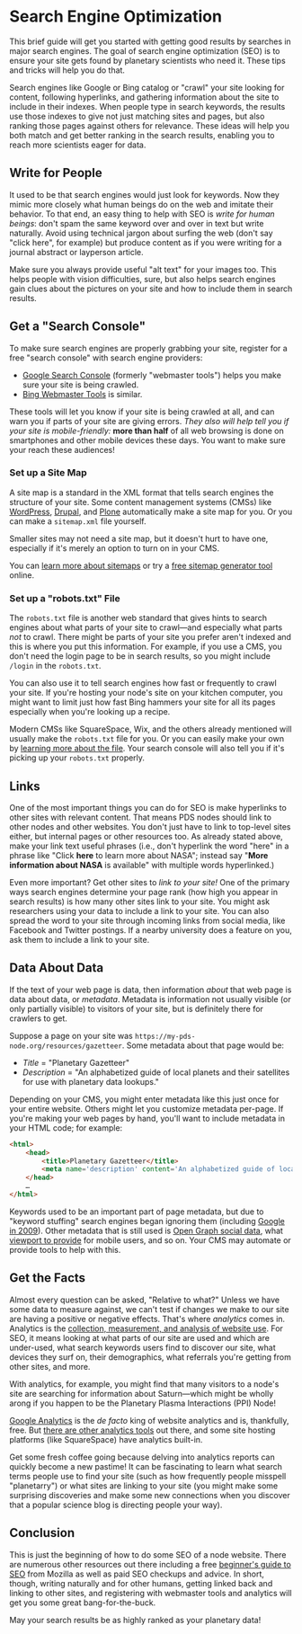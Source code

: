 # Search Engine Optimization

This brief guide will get you started with getting good results by searches in major search engines. The goal of search engine optimization (SEO) is to ensure your site gets found by planetary scientists who need it. These tips and tricks will help you do that.

Search engines like Google or Bing catalog or "crawl" your site looking for content, following hyperlinks, and gathering information about the site to include in their indexes. When people type in search keywords, the results use those indexes to give not just matching sites and pages, but also ranking those pages against others for relevance. These ideas will help you both match and get better ranking in the search results, enabling you to reach more scientists eager for data.



## Write for People

It used to be that search engines would just look for keywords. Now they mimic more closely what human beings do on the web and imitate
 their behavior. To that end, an easy thing to help with SEO is *write for human beings*: don't spam the same keyword over and over in text but write naturally. Avoid using technical jargon about surfing the web (don't say "click here", for example) but produce content as if you were writing for a journal abstract or layperson article.

Make sure you always provide useful "alt text" for your images too. This helps people with vision difficulties, sure, but also helps search engines gain clues about the pictures on your site and how to include them in search results.


## Get a "Search Console"

To make sure search engines are properly grabbing your site, register for a free "search console" with search engine providers:

- [Google Search Console](https://search.google.com/search-console/about) (formerly "webmaster tools") helps you make sure your site is being crawled.
- [Bing Webmaster Tools](https://www.bing.com/toolbox/webmaster/) is similar.

These tools will let you know if your site is being crawled at all, and can warn you if parts of your site are giving errors. *They also will help tell you if your site is mobile-friendly:* **more than 
half** of all web browsing is done on smartphones and other mobile devices these days. You want to make sure your reach these audiences!


### Set up a Site Map

A site map is a standard in the XML format that tells search engines the structure of your site. Some content management systems (CMSs) like [WordPress](https://wordpress.org/), [Drupal](https://www.drupal.org/), and [Plone](https://plone.org/) automatically make a site map for you. Or you can make a `sitemap.xml` file yourself.

Smaller sites may not need a site map, but it doesn't hurt to have one, especially if it's merely an option to turn on in your CMS.

You can [learn more about sitemaps](https://support.google.com/webmasters/answer/156184?hl=en) or try a [free sitemap generator tool](https://www.xml-sitemaps.com/) online.


### Set up a "robots.txt" File

The `robots.txt` file is another web standard that gives hints to search engines about what parts of your site to crawl—and especially what parts *not* to crawl. There might be parts of your site you prefer aren't indexed and this is where you put this information. For example, if you use a CMS, you don't need the login page to be in search results, so you might include `/login` in the `robots.txt`. 

You can also use it to tell search engines how fast or frequently to crawl your site. If you're hosting your node's site on your kitchen computer, you might want to limit just how fast Bing hammers your site for all its pages especially when you're looking up a recipe.

Modern CMSs like SquareSpace, Wix, and the others already mentioned will usually make the `robots.txt` file for you. Or you can easily make your own by [learning more about the file](https://yoast.com/ultimate-guide-robots-txt/). Your search console will also tell you if it's picking up your `robots.txt` properly.


## Links

One of the most important things you can do for SEO is make hyperlinks to other sites with relevant content. That means PDS nodes should link to other nodes and other websites. You don't just have to link to top-level sites either, but internal pages or other resources too. As already stated above, make your link text useful phrases (i.e., don't hyperlink the word "here" in a phrase like "Click **here** to learn more about NASA"; instead say "**More information about NASA** is available" with multiple words hyperlinked.)

Even more important? Get other sites to *link to your site!* One of the primary ways search engines determine your page rank (how high you appear in search results) is how many other sites link to your site. You might ask researchers using your data to include a link to your site. You can also spread the word to your site through incoming links from social media, like Facebook and Twitter postings. If a nearby university does a feature on you, ask them to include a link to your site.


## Data About Data

If the text of your web page is data, then information *about* that web page is data about data, or *metadata*. Metadata is information not usually visible (or only partially visible) to visitors of your site, but is definitely there for crawlers to get.

Suppose a page on your site was `https://my-pds-node.org/resources/gazetteer`. Some metadata about that page would be:

- *Title* = "Planetary Gazetteer"
- *Description* = "An alphabetized guide of local planets and their satellites for use with planetary data lookups."

Depending on your CMS, you might enter metadata like this just once for your entire website. Others might let you customize metadata per-page. If you're making your web pages by hand, you'll want to include metadata in your HTML code; for example:

```html
<html>
    <head>
        <title>Planetary Gazetteer</title>
        <meta name='description' content='An alphabetized guide of local planets and their satellites for use with planetary data lookups.'>
    </head>
    …
</html>
```

Keywords used to be an important part of page metadata, but due to "keyword stuffing" search engines began ignoring them (including [Google in 2009](https://webmasters.googleblog.com/2009/09/google-does-not-use-keywords-meta-tag.html)). Other metadata that is still used is [Open Graph social data](https://ogp.me/), what [viewport to provide](https://developer.mozilla.org/en-US/docs/Mozilla/Mobile/Viewport_meta_tag) for mobile users, and so on. Your CMS may automate or provide tools to help with this.


## Get the Facts

Almost every question can be asked, "Relative to what?" Unless we have some data to measure against, we can't test if changes we make to our site are having a positive or negative effects. That's where *analytics* comes in. Analytics is the [collection, measurement, and analysis of website use](https://www.usability.gov/what-and-why/web-analytics.html). For SEO, it means looking at what parts of our site are used and which are under-used, what search keywords users find to discover our site, what devices they surf on, their demographics, what referrals you're getting from other sites, and more.

With analytics, for example, you might find that many visitors to a node's site are searching for information about Saturn—which might be wholly arong if you happen to be the Planetary Plasma Interactions (PPI) Node!

[Google Analytics](https://analytics.google.com/) is the *de facto* king of website analytics and is, thankfully, free. But [there are other analytics tools](https://contently.com/2016/08/02/the-top-10-free-content-analytics-tools/) out there, and some site hosting platforms (like SquareSpace) have analytics built-in.

Get some fresh coffee going because delving into analytics reports can quickly become a new pastime! It can be fascinating to learn what search terms people use to find your site (such as how frequently people misspell "planetarry") or what sites are linking to your site (you might make some surprising discoveries and make some new connections when you discover that a popular science blog is directing people your way).


## Conclusion

This is just the beginning of how to do some SEO of a node website. There are numerous other resources out there including a free [beginner's guide to SEO](https://contently.com/2016/08/02/the-top-10-free-content-analytics-tools/) from Mozilla as well as paid SEO checkups and advice. In short, though, writing naturally and for other humans, getting linked back and linking to other sites, and registering with webmaster tools and analytics will get you some great bang-for-the-buck.

May your search results be as highly ranked as your planetary data!
